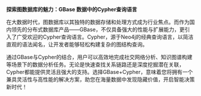 **探索图数据库的魅力：GBase 数据中的Cypher查询语言**

在大数据时代，图数据库以其独特的数据存储和处理方式成为行业焦点。而作为国内领先的分布式数据库产品——GBase，不仅具备强大的性能与扩展能力，更引入了广受欢迎的Cypher查询语言。Cypher，源于Neo4j的经典查询语言，以简洁直观的语法闻名，让开发者能够轻松构建复杂的图结构查询。

通过GBase与Cypher的结合，用户可以高效地完成社交网络分析、知识图谱构建等场景下的数据分析任务。无论是快速查找关系链路还是深度挖掘潜在关联，Cypher都能提供灵活且强大的支持。选择GBase+Cypher，意味着您将拥有一个兼具灵活性与高性能的解决方案，助您在海量数据中发现隐藏价值，开启智能决策新时代！